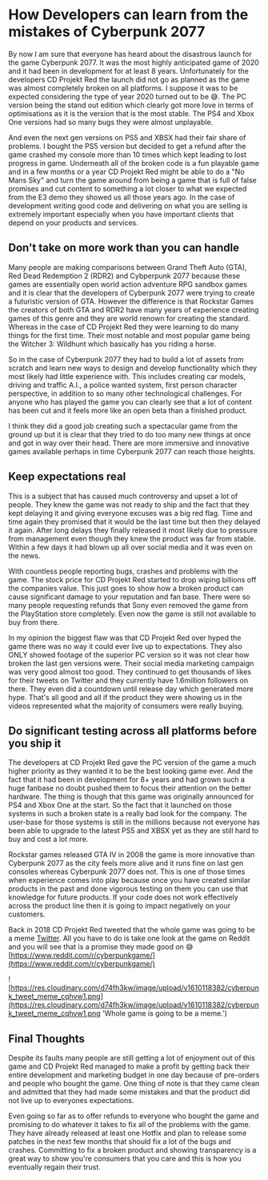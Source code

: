 # How Developers can learn from the mistakes of Cyberpunk 2077

By now I am sure that everyone has heard about the disastrous launch for the game Cyberpunk 2077. It was the most highly anticipated game of 2020 and it had been in development for at least 8 years. Unfortunately for the developers CD Projekt Red the launch did not go as planned as the game was almost completely broken on all platforms. I suppose it was to be expected considering the type of year 2020 turned out to be 😅. The PC version being the stand out edition which clearly got more love in terms of optimisations as it is the version that is the most stable. The PS4 and Xbox One versions had so many bugs they were almost unplayable. 

And even the next gen versions on PS5 and XBSX had their fair share of problems. I bought the PS5 version but decided to get a refund after the game crashed my console more than 10 times which kept leading to lost progress in game. Underneath all of the broken code is a fun playable game and in a few months or a year CD Projekt Red might be able to do a "No Mans Sky" and turn the game around from being a game that is full of false promises and cut content to something a lot closer to what we expected from the E3 demo they showed us all those years ago. In the case of development writing good code and delivering on what you are selling is extremely important especially when you have important clients that depend on your products and services.

## Don't take on more work than you can handle

Many people are making comparisons between Grand Theft Auto (GTA), Red Dead Redemption 2 (RDR2) and Cybperpunk 2077 because these games are essentially open world action adventure RPG sandbox games and it is clear that the developers of Cyberpunk 2077 were trying to create a futuristic version of GTA. However the difference is that Rockstar Games the creators of both GTA and RDR2 have many years of experience creating games of this genre and they are world renown for creating the standard. Whereas in the case of CD Projekt Red they were learning to do many things for the first time. Their most notable and most popular game being the Witcher 3: Wildhunt which basically has you riding a horse.

So in the case of Cyberpunk 2077 they had to build a lot of assets from scratch and learn new ways to design and develop functionality which they most likely had little experience with. This includes creating car models, driving and traffic A.I., a police wanted system, first person character perspective, in addition to so many other technological challenges. For anyone who has played the game you can clearly see that a lot of content has been cut and it feels more like an open beta than a finished product.

I think they did a good job creating such a spectacular game from the ground up but it is clear that they tried to do too many new things at once and got in way over their head. There are more immersive and innovative games available perhaps in time Cyberpunk 2077 can reach those heights.

## Keep expectations real

This is a subject that has caused much controversy and upset a lot of people. They knew the game was not ready to ship and the fact that they kept delaying it and giving everyone excuses was a big red flag. Time and time again they promised that it would be the last time but then they delayed it again. After long delays they finally released it most likely due to pressure from management even though they knew the product was far from stable. Within a few days it had blown up all over social media and it was even on the news.

With countless people reporting bugs, crashes and problems with the game. The stock price for CD Projekt Red started to drop wiping billions off the companies value. This just goes to show how a broken product can cause significant damage to your reputation and fan base. There were so many people requesting refunds that Sony even removed the game from the PlayStation store completely. Even now the game is still not available to buy from there.

In my opinion the biggest flaw was that CD Projekt Red over hyped the game there was no way it could ever live up to expectations. They also ONLY showed footage of the superior PC version so it was not clear how broken the last gen versions were. Their social media marketing campaign was very good almost too good. They continued to get thousands of likes for their tweets on Twitter and they currently have 1.6million followers on there. They even did a countdown until release day which generated more hype. That's all good and all if the product they were showing us in the videos represented what the majority of consumers were really buying.

## Do significant testing across all platforms before you ship it

The developers at CD Projekt Red gave the PC version of the game a much higher priority as they wanted it to be the best looking game ever. And the fact that it had been in development for 8+ years and had grown such a huge fanbase no doubt pushed them to focus their attention on the better hardware. The thing is though that this game was originally announced for PS4 and Xbox One at the start. So the fact that it launched on those systems in such a broken state is a really bad look for the company. The user-base for those systems is still in the millions because not everyone has been able to upgrade to the latest PS5 and XBSX yet as they are still hard to buy and cost a lot more.

Rockstar games released GTA IV in 2008 the game is more innovative than Cyberpunk 2077 as the city feels more alive and it runs fine on last gen consoles whereas Cyberpunk 2077 does not. This is one of those times when experience comes into play because once you have created similar products in the past and done vigorous testing on them you can use that knowledge for future products. If your code does not work effectively across the product line then it is going to impact negatively on your customers.

Back in 2018 CD Projekt Red tweeted that the whole game was going to be a meme [Twitter](https://twitter.com/CyberpunkGame/status/1013883730929340418?s=20). All you have to do is take one look at the game on Reddit and you will see that is a promise they made good on 😅 [https://www.reddit.com/r/cyberpunkgame/](https://www.reddit.com/r/cyberpunkgame/)

![https://res.cloudinary.com/d74fh3kw/image/upload/v1610118382/cyberpunk_tweet_meme_cqhvw1.png](https://res.cloudinary.com/d74fh3kw/image/upload/v1610118382/cyberpunk_tweet_meme_cqhvw1.png 'Whole game is going to be a meme.')

## Final Thoughts

Despite its faults many people are still getting a lot of enjoyment out of this game and CD Projekt Red managed to make a profit by getting back their entire development and marketing budget in one day because of pre-orders and people who bought the game. One thing of note is that they came clean and admitted that they had made some mistakes and that the product did not live up to everyones expectations. 

Even going so far as to offer refunds to everyone who bought the game and promising to do whatever it takes to fix all of the problems with the game. They have already released at least one Hotfix and plan to release some patches in the next few months that should fix a lot of the bugs and crashes. Committing to fix a broken product and showing transparency is a great way to show you're consumers that you care and this is how you eventually regain their trust.